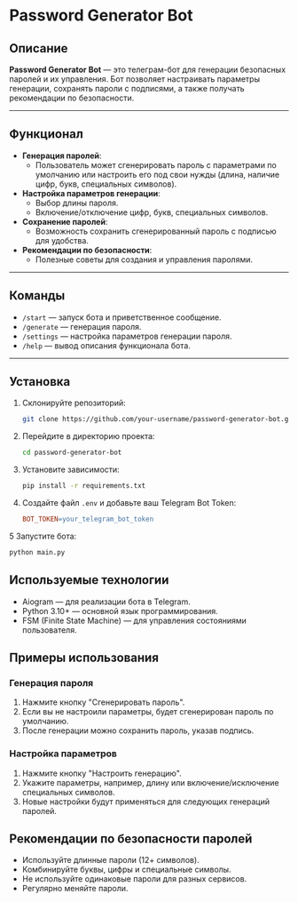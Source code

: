 # Password Generator Bot

## Описание
**Password Generator Bot** — это телеграм-бот для генерации безопасных паролей и их управления. Бот позволяет настраивать параметры генерации, сохранять пароли с подписями, а также получать рекомендации по безопасности.

---

## Функционал
- **Генерация паролей**:
  - Пользователь может сгенерировать пароль с параметрами по умолчанию или настроить его под свои нужды (длина, наличие цифр, букв, специальных символов).
- **Настройка параметров генерации**:
  - Выбор длины пароля.
  - Включение/отключение цифр, букв, специальных символов.
- **Сохранение паролей**:
  - Возможность сохранить сгенерированный пароль с подписью для удобства.
- **Рекомендации по безопасности**:
  - Полезные советы для создания и управления паролями.

---

## Команды
- `/start` — запуск бота и приветственное сообщение.
- `/generate` — генерация пароля.
- `/settings` — настройка параметров генерации пароля.
- `/help` — вывод описания функционала бота.

---

## Установка
1. Склонируйте репозиторий:
   ```bash
   git clone https://github.com/your-username/password-generator-bot.git
   ```
2. Перейдите в директорию проекта:
   ```bash
   cd password-generator-bot
   ```
3. Установите зависимости:
   ```bash
   pip install -r requirements.txt
   ```
4. Создайте файл `.env` и добавьте ваш Telegram Bot Token:
   ```makefile
   BOT_TOKEN=your_telegram_bot_token
   ```
5 Запустите бота:
  ```bash
  python main.py
  ```

## Используемые технологии
- Aiogram — для реализации бота в Telegram.
- Python 3.10+ — основной язык программирования.
- FSM (Finite State Machine) — для управления состояниями пользователя.

## Примеры использования
  ### Генерация пароля
  1. Нажмите кнопку "Сгенерировать пароль".
  2. Если вы не настроили параметры, будет сгенерирован пароль по умолчанию.
  3. После генерации можно сохранить пароль, указав подпись.
  ### Настройка параметров
  1. Нажмите кнопку "Настроить генерацию".
  2. Укажите параметры, например, длину или включение/исключение специальных символов.
  3. Новые настройки будут применяться для следующих генераций паролей.

## Рекомендации по безопасности паролей
- Используйте длинные пароли (12+ символов).
- Комбинируйте буквы, цифры и специальные символы.
- Не используйте одинаковые пароли для разных сервисов.
- Регулярно меняйте пароли.
